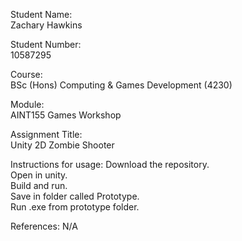 
Student Name:  
Zachary Hawkins  
  
Student Number:  
10587295  
  
Course:  
BSc (Hons) Computing & Games Development (4230)  
  
Module:  
AINT155 Games Workshop  
  
Assignment Title:  
Unity 2D Zombie Shooter  

Instructions for usage:
Download the repository.  
Open in unity.  
Build and run.  
Save in folder called Prototype.  
Run .exe from prototype folder.  

References:
N/A
